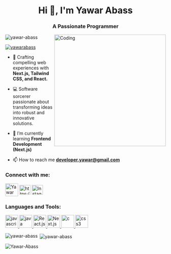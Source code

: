 <!-- <img alt="Coding" height="400" src ="https://static.vecteezy.com/system/resources/previews/002/214/642/original/web-designer-and-programmer-free-vector.jpg"> -->
<!--  ![MasterHead](https://static.vecteezy.com/system/resources/previews/002/214/642/original/web-designer-and-programmer-free-vector.jpg) -->
<h1 align="center">Hi 👋, I'm Yawar Abass</h1>
<h3 align="center">A Passionate Programmer</h3>
<img align= "right" alt="Coding" width="350" src ="https://cdn.dribbble.com/users/1162077/screenshots/3848914/programmer.gif">

<p align="left"> <img src="https://komarev.com/ghpvc/?username=yawar-abass&label=Profile%20views&color=0e75b6&style=flat" alt="yawar-abass" /> </p>

<p align="left"> <a href="https://twitter.com/developer_yawar" target="blank"><img src="https://img.shields.io/twitter/follow/yawarabass01?logo=twitter&style=for-the-badge" alt="yawarabass" /></a> </p>

-  🚀 Crafting compelling web experiences with  **Next.js, Tailwind CSS, and React.**
  
- 💻 Software sorcerer passionate about transforming ideas into robust and innovative solutions.

- 🌱 I’m currently learning **Frontend Development (Next.js)**

-  📫 How to reach me **developer.yawar@gmail.com**

<h3 align="left">Connect with me:</h3>
<p align="left">
<a href="https://twitter.com/developer_yawar" target="blank">
<img align="center" src="https://help.twitter.com/content/dam/help-twitter/brand/logo.png" alt="Yawar abass" height="40" width="40" /></a>
<a href="https://www.linkedin.com/in/yawar-abass-1603ab206" target="blank">
<img align="center" src="https://play-lh.googleusercontent.com/kMofEFLjobZy_bCuaiDogzBcUT-dz3BBbOrIEjJ-hqOabjK8ieuevGe6wlTD15QzOqw" alt="https://www.linkedin.com/in/yawar-abass-1603ab206" height="30" width="35" /></a>
  <a href="https://www.instagram.com/developer_yawar" target="blank">
<img align="center" src="https://upload.wikimedia.org/wikipedia/commons/thumb/e/e7/Instagram_logo_2016.svg/2048px-Instagram_logo_2016.svg.png" alt="Instagram" height="30" width="35" /></a>
</p>

<h3 align="left">Languages and Tools:</h3>
<p align="left">

<a href="https://developer.mozilla.org/en-US/docs/Web/JavaScript" target="_blank" rel="noreferrer">
<img src="https://upload.wikimedia.org/wikipedia/commons/thumb/6/6a/JavaScript-logo.png/800px-JavaScript-logo.png" alt="javascript" width="40" height="40"/> </a> 
  
<a href="https://www.java.com" target="_blank" rel="noreferrer">
<img src="https://logos-world.net/wp-content/uploads/2022/07/Java-Logo.png" alt="java" width="40" height="40"/>  </a>   


<a href="https://react.dev/" target="_blank" rel="noreferrer">
<img src="https://upload.wikimedia.org/wikipedia/commons/thumb/a/a7/React-icon.svg/1150px-React-icon.svg.png" alt="React.js" width="40" height="40"/> </a> 

<a href="https://nextjs.org/" target="_blank" rel="noreferrer">
<img src="https://cdn.worldvectorlogo.com/logos/next-js.svg" alt="Next.js" width="40" height="40"/> </a> 

<a href="https://www.figma.com/" target="_blank" rel="noreferrer">
<img src="https://upload.wikimedia.org/wikipedia/commons/thumb/3/33/Figma-logo.svg/1667px-Figma-logo.svg.png" alt="c" width="40" height="40"/> </a> 

<a href="https://tailwind.com" target="_blank" rel="noreferrer"> 
<img src="https://adware-technologies.s3.amazonaws.com/uploads/technology/thumbnail/31/tailwind.png" alt="css3" width="40" height="40"/> </a> 

</p>

<p><img align="left" src="https://github-readme-stats.vercel.app/api/top-langs?username=yawar-abass&show_icons=true&locale=en&layout=compact" alt="yawar-abass" /></p>

<p>&nbsp;<img align="center" src="https://github-readme-stats.vercel.app/api?username=yawar-abass&show_icons=true&locale=en" alt="yawar-abass" /></p>

<p><img align="center" src="https://github-readme-streak-stats.herokuapp.com/?user=yawar-abass&show_icons=true&locale=en" alt="Yawar-Abass" /></p>

